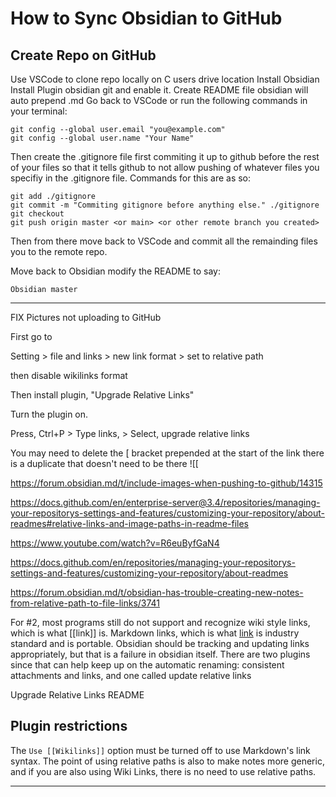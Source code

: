 # How to Sync Obsidian to GitHub

## Create Repo on GitHub
Use VSCode to clone repo locally on C users drive location
Install Obsidian
Install Plugin obsidian git and enable it.
Create README file obsidian will auto prepend .md
Go back to VSCode or run the following commands in your terminal:

	git config --global user.email "you@example.com"
	git config --global user.name "Your Name"

Then create the .gitignore file first commiting it up to github before the rest of your files so that it tells github to not allow pushing of whatever files you specifiy in the .gitignore file. Commands for this are as so:

	git add ./gitignore
	git commit -m "Commiting gitignore before anything else." ./gitignore
	git checkout
	git push origin master <or main> <or other remote branch you created>

Then from there move back to VSCode and commit all the remainding files you to the remote repo. 

Move back to Obsidian modify the README to say:

	Obsidian master

---

FIX Pictures not uploading to GitHub

First go to 

Setting > file and links > new link format > set to relative path

then disable wikilinks format

Then install plugin, "Upgrade Relative Links"

Turn the plugin on.

Press,  Ctrl+P > Type links, > Select, upgrade relative links

You may need to delete the \[  bracket  prepended at the start of the link there is a duplicate that doesn't need to be there !\[[

https://forum.obsidian.md/t/include-images-when-pushing-to-github/14315

https://docs.github.com/en/enterprise-server@3.4/repositories/managing-your-repositorys-settings-and-features/customizing-your-repository/about-readmes#relative-links-and-image-paths-in-readme-files

https://www.youtube.com/watch?v=R6euByfGaN4

https://docs.github.com/en/repositories/managing-your-repositorys-settings-and-features/customizing-your-repository/about-readmes

https://forum.obsidian.md/t/obsidian-has-trouble-creating-new-notes-from-relative-path-to-file-links/3741

For #2, most programs still do not support and recognize wiki style links, which is what [[link]] is.  Markdown links, which is what [link](relative/path/to/link.md) is industry standard and is portable. Obsidian should be tracking and updating links appropriately, but that is a failure in obsidian itself. There are two plugins since that can help keep up on the automatic renaming: consistent attachments and links, and one called update relative links


Upgrade Relative Links README
## Plugin restrictions

The `Use [[Wikilinks]]` option must be turned off to use Markdown's link syntax. The point of using relative paths is also to make notes more generic, and if you are also using Wiki Links, there is no need to use relative paths.

---



